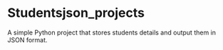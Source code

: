 # Studentsjson_projects
A simple Python project that stores students details and output  them in JSON format.
